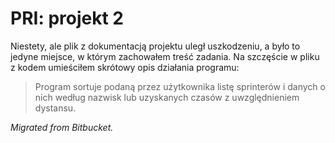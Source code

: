# PRI: projekt 2
Niestety, ale plik z dokumentacją projektu uległ uszkodzeniu, a było to jedyne miejsce, w którym zachowałem treść zadania. Na szczęście w pliku z kodem umieściłem skrótowy opis działania programu:
> Program sortuje podaną przez użytkownika listę sprinterów i danych o nich według nazwisk lub uzyskanych czasów z uwzględnieniem dystansu.

*Migrated from Bitbucket.*
